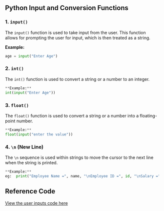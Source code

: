 ## Python Input and Conversion Functions

### 1. `input()`
The `input()` function is used to take input from the user. This function allows for prompting the user for input, which is then treated as a string.

**Example:**
```python
age = input("Enter Age")
```

### 2. `int()`
The `int()` function is used to convert a string or a number to an integer.
```python
**Example:**
int(input("Enter Age"))
```

### 3. `float()`
The `float()` function is used to convert a string or a number into a floating-point number.

```python
**Example:**
float(input("enter the value"))
```
### 4. `\n` (New Line)
The `\n` sequence is used within strings to move the cursor to the next line when the string is printed.

```python
**Example:**
eg:  print("Employee Name =", name, "\nEmployee ID =", id, "\nSalary =", salary, "\nDesignation =", designation, "\nEmail Id =", email, "\nPhone Number =", phone)
```

## Reference Code
[View the user inputs code here](../code/userinputs.py)
